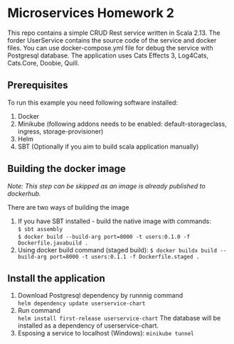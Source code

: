 # Microservices Homework 2
This repo contains a simple CRUD Rest service written in Scala 2.13. The forder UserService contains the source code of the service and docker files. You can use docker-compose.yml file for debug the service with Postgresql database.
The application uses Cats Effects 3, Log4Cats, Cats.Core, Doobie, Quill.

## Prerequisites
To run this example you need following software installed:
1. Docker 
2. Minikube (following addons needs to be enabled:  default-storageclass,  ingress,  storage-provisioner)
3. Helm
4. SBT (Optionally if you aim to build scala application manually)

## Building the docker image
_Note: This step can be skipped as an image is already published to dockerhub._<br>

There are two ways of building the image
1. If you have SBT installed - build the native image with commands:<br>
`$ sbt assembly`<br>
`$ docker build --build-arg port=8000 -t users:0.1.0 -f Dockerfile.javabuild .`<br>
2. Using docker build command (staged build):
`$ docker buildx build --build-arg port=8000 -t users:0.1.1 -f Dockerfile.staged .`

## Install the application
1. Download Postgresql dependency by runnnig command <br> `helm dependency update userservice-chart`
2. Run command <br> `helm install first-release userservice-chart`
The database will be installed as a dependency of userservice-chart.
3. Esposing a service to localhost (Windows): `minikube tunnel`

